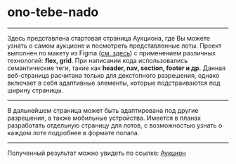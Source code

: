 # ono-tebe-nado
------

Здесь представлена стартовая страница Аукциона, где Вы можете узнать о самом аукционе и посмотреть представленные лоты. Проект выполнен по макету из Figma ([см. здесь](https://www.figma.com/file/rsjz3JtXRXhRBDMIjDHdty/Yandex-(Аукцион)?type=design&node-id=702-3&mode=design)) с применением различных технологий: **flex, grid**. При написании кода использовались семантические теги, такие как **header, nav, section, footer и др.** Данная веб-страница расчитана только для декстопного разрешения, однако включает в себя адаптивные элементы, которые подстраиваются под ширину страницы. 

------

В дальнейшем страница может быть адаптирована под другие разрешения, а также мобильные устройства. Имеется в планах разработать отдельную страницу для лотов, с возможностью узнать о каждом лоте подробнее в формате попапа.  

------

Полученный результат можно увидеть по ссылке: [Аукцион](https://elizaveta-obrezkova.github.io/ono-tebe-nado/) 
